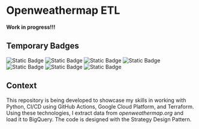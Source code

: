 # Openweathermap ETL
**Work in progress!!!**

## Temporary Badges
![Static Badge](https://img.shields.io/badge/ETL-yellow)
![Static Badge](https://img.shields.io/badge/Python-3.11-blue?logo=python)
![Static Badge](https://img.shields.io/badge/Terraform-7B42BC?style=flat&logo=terraform)
![Static Badge](https://img.shields.io/badge/GCP-yellow?logo=google%20cloud)
![Static Badge](https://img.shields.io/badge/CI%2FCD-green)
![Static Badge](https://img.shields.io/badge/GitHub_Actions-grey?logo=github%20actions)
![Static Badge](https://img.shields.io/badge/pyTest-blue?logo=pytest)

## Context
This repository is being developed to showcase my skills in working with Python, CI/CD using GitHub Actions, Google Cloud Platform, and Terraform. Using these technologies, I extract data from *openweathermap.org* and load it to BigQuery. The code is designed with the Strategy Design Pattern.


